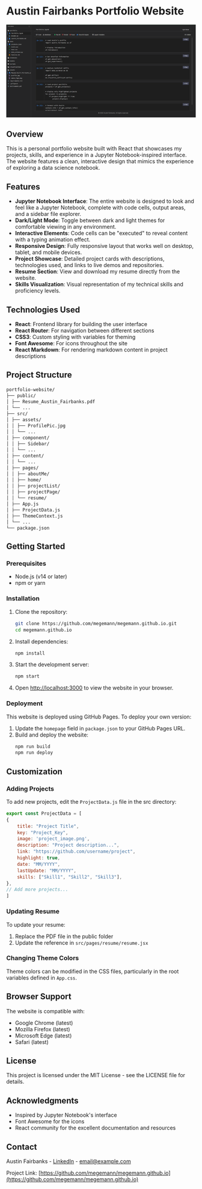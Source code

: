 # Austin Fairbanks Portfolio Website

![Portfolio Screenshot](https://raw.githubusercontent.com/megemann/megemann.github.io/main/public/portfolio_screenshot.png)

## Overview

This is a personal portfolio website built with React that showcases my projects, skills, and experience in a Jupyter Notebook-inspired interface. The website features a clean, interactive design that mimics the experience of exploring a data science notebook.

## Features

- **Jupyter Notebook Interface**: The entire website is designed to look and feel like a Jupyter Notebook, complete with code cells, output areas, and a sidebar file explorer.
- **Dark/Light Mode**: Toggle between dark and light themes for comfortable viewing in any environment.
- **Interactive Elements**: Code cells can be "executed" to reveal content with a typing animation effect.
- **Responsive Design**: Fully responsive layout that works well on desktop, tablet, and mobile devices.
- **Project Showcase**: Detailed project cards with descriptions, technologies used, and links to live demos and repositories.
- **Resume Section**: View and download my resume directly from the website.
- **Skills Visualization**: Visual representation of my technical skills and proficiency levels.

## Technologies Used

- **React**: Frontend library for building the user interface
- **React Router**: For navigation between different sections
- **CSS3**: Custom styling with variables for theming
- **Font Awesome**: For icons throughout the site
- **React Markdown**: For rendering markdown content in project descriptions

## Project Structure

```
portfolio-website/
├── public/
│ ├── Resume_Austin_Fairbanks.pdf
│ └── ...
├── src/
│ ├── assets/
│ │ ├── ProfilePic.jpg
│ │ └── ...
│ ├── component/
│ │ ├── Sidebar/
│ │ └── ...
│ ├── content/
│ │ └── ...
│ ├── pages/
│ │ ├── aboutMe/
│ │ ├── home/
│ │ ├── projectList/
│ │ ├── projectPage/
│ │ └── resume/
│ ├── App.js
│ ├── ProjectData.js
│ ├── ThemeContext.js
│ └── ...
└── package.json
```

## Getting Started

### Prerequisites

- Node.js (v14 or later)
- npm or yarn

### Installation

1. Clone the repository:
   ```bash
   git clone https://github.com/megemann/megemann.github.io.git
   cd megemann.github.io
   ```

2. Install dependencies:
   ```bash
   npm install
   ```

3. Start the development server:
   ```bash
   npm start
   ```

4. Open [http://localhost:3000](http://localhost:3000) to view the website in your browser.

### Deployment

This website is deployed using GitHub Pages. To deploy your own version:

1. Update the `homepage` field in `package.json` to your GitHub Pages URL.
2. Build and deploy the website:
   ```bash
   npm run build
   npm run deploy
   ```

## Customization

### Adding Projects

To add new projects, edit the `ProjectData.js` file in the src directory:

```javascript
export const ProjectData = [
{
    title: "Project Title",
    key: "Project_Key",
    image: 'project_image.png',
    description: "Project description...",
    link: "https://github.com/username/project",
    highlight: true,
    date: "MM/YYYY",
    lastUpdate: "MM/YYYY",
    skills: ["Skill1", "Skill2", "Skill3"],
},
// Add more projects...
]
```

### Updating Resume

To update your resume:
1. Replace the PDF file in the public folder
2. Update the reference in `src/pages/resume/resume.jsx`

### Changing Theme Colors

Theme colors can be modified in the CSS files, particularly in the root variables defined in `App.css`.

## Browser Support

The website is compatible with:
- Google Chrome (latest)
- Mozilla Firefox (latest)
- Microsoft Edge (latest)
- Safari (latest)

## License

This project is licensed under the MIT License - see the LICENSE file for details.

## Acknowledgments

- Inspired by Jupyter Notebook's interface
- Font Awesome for the icons
- React community for the excellent documentation and resources

## Contact

Austin Fairbanks - [LinkedIn](https://www.linkedin.com/in/austin-fairbanks/) - email@example.com

Project Link: [https://github.com/megemann/megemann.github.io](https://github.com/megemann/megemann.github.io)
